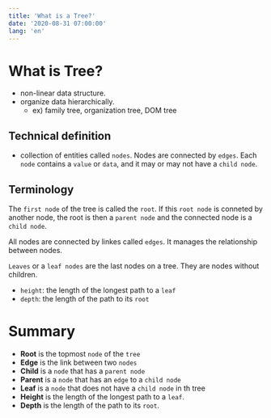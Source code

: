 ```yaml
---
title: 'What is a Tree?'
date: '2020-08-31 07:00:00'
lang: 'en'
---
```


# What is Tree?
- non-linear data structure.
- organize data hierarchically. 
  + ex) family tree, organization tree, DOM tree 

## Technical definition
- collection of entities called `nodes`. Nodes are connected by `edges`. 
Each `node` contains a `value` or `data`, and it may or may not have a `child node`.

## Terminology
The `first node` of the tree is called the `root`. If this `root node` is conneted by another node,
  the root is then a `parent node` and the connected node is a `child node`.

All nodes are connected by linkes called `edges`. It manages the relationship between nodes.

`Leaves` or a `leaf nodes` are the last nodes on a tree. They are nodes without children.

- `height`: the length of the longest path to a `leaf`
- `depth`: the length of the path to its `root`

# Summary
- **Root** is the topmost `node` of the `tree`
- **Edge** is the link between two `nodes`
- **Child** is a `node` that has a `parent node`
- **Parent** is a `node` that has an `edge` to a `child node`
- **Leaf** is a `node` that does not have a `child node` in th tree
- **Height** is the length of the longest path to a `leaf`.
- **Depth** is the length of the path to its `root`.
